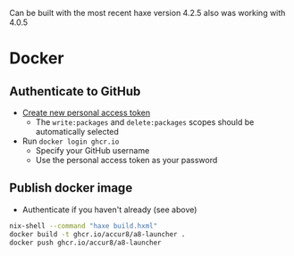 

Can be built with the most recent haxe version 4.2.5 also was working with 4.0.5



# Docker

## Authenticate to GitHub
- [Create new personal access token](https://github.com/settings/tokens/new?scopes=write:packages,delete:packages)
    - The `write:packages` and `delete:packages` scopes should be automatically selected
- Run `docker login ghcr.io`
    - Specify your GitHub username
    - Use the personal access token as your password

## Publish docker image
- Authenticate if you haven't already (see above)
```bash
nix-shell --command "haxe build.hxml"
docker build -t ghcr.io/accur8/a8-launcher .
docker push ghcr.io/accur8/a8-launcher
```
